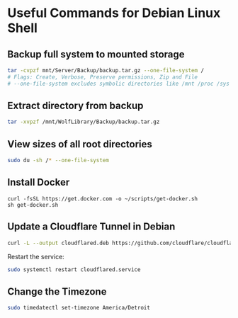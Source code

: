 # Useful Commands for Debian Linux Shell

## Backup full system to mounted storage
```sh
tar -cvpzf mnt/Server/Backup/backup.tar.gz --one-file-system /
# Flags: Create, Verbose, Preserve permissions, Zip and File
# --one-file-system excludes symbolic directories like /mnt /proc /sys /d
```
## Extract directory from backup
```sh
tar -xvpzf /mnt/WolfLibrary/Backup/backup.tar.gz
```
## View sizes of all root directories
```sh
sudo du -sh /* --one-file-system
```
## Install Docker
```
curl -fsSL https://get.docker.com -o ~/scripts/get-docker.sh
sh get-docker.sh
```

## Update a Cloudflare Tunnel in Debian
```sh
curl -L --output cloudflared.deb https://github.com/cloudflare/cloudflared/releases/latest/download/cloudflared-linux-amd64.deb && sudo dpkg -i cloudflared.deb 
```
Restart the service:
```sh
sudo systemctl restart cloudflared.service
```

## Change the Timezone
```sh
sudo timedatectl set-timezone America/Detroit
```